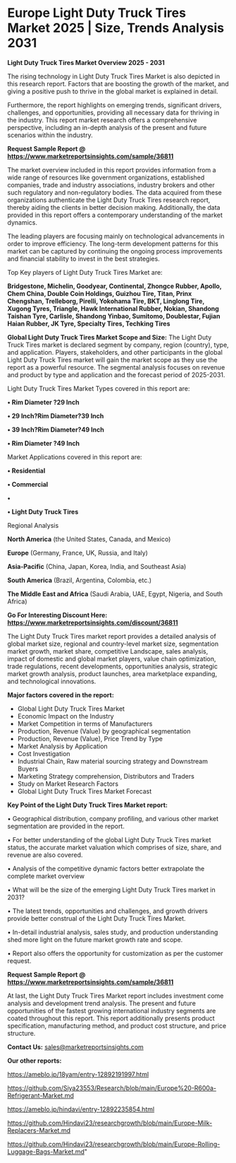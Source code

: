 # Europe Light Duty Truck Tires Market 2025 | Size, Trends Analysis 2031

<Strong> Light Duty Truck Tires Market Overview 2025 - 2031</strong>

The rising technology in Light Duty Truck Tires Market is also depicted in this research report. Factors that are boosting the growth of the market, and giving a positive push to thrive in the global market is explained in detail.

Furthermore, the report highlights on emerging trends, significant drivers, challenges, and opportunities, providing all necessary data for thriving in the industry. This report market research offers a comprehensive perspective, including an in-depth analysis of the present and future scenarios within the industry.

<strong>Request Sample Report @ <a href=https://www.marketreportsinsights.com/sample/36811>https://www.marketreportsinsights.com/sample/36811</a></strong>

The market overview included in this report provides information from a wide range of resources like government organizations, established companies, trade and industry associations, industry brokers and other such regulatory and non-regulatory bodies. The data acquired from these organizations authenticate the Light Duty Truck Tires research report, thereby aiding the clients in better decision making. Additionally, the data provided in this report offers a contemporary understanding of the market dynamics.

The leading players are focusing mainly on technological advancements in order to improve efficiency. The long-term development patterns for this market can be captured by continuing the ongoing process improvements and financial stability to invest in the best strategies.

Top Key players of Light Duty Truck Tires Market are:

<strong>Bridgestone, Michelin, Goodyear, Continental, Zhongce Rubber, Apollo, Chem China, Double Coin Holdings, Guizhou Tire, Titan, Prinx Chengshan, Trelleborg, Pirelli, Yokohama Tire, BKT, Linglong Tire, Xugong Tyres, Triangle, Hawk International Rubber, Nokian, Shandong Taishan Tyre, Carlisle, Shandong Yinbao, Sumitomo, Doublestar, Fujian Haian Rubber, JK Tyre, Specialty Tires, Techking Tires</strong>

<strong><b>Global Light Duty Truck Tires Market Scope and Size:</b></strong>
The Light Duty Truck Tires market is declared segment by company, region (country), type, and application. Players, stakeholders, and other participants in the global Light Duty Truck Tires market will gain the market scope as they use the report as a powerful resource. The segmental analysis focuses on revenue and product by type and application and the forecast period of 2025-2031.

Light Duty Truck Tires Market Types covered in this report are:

<strong>•  Rim Diameter ?29 Inch

•  29 Inch?Rim Diameter?39 Inch

•  39 Inch?Rim Diameter?49 Inch

•  Rim Diameter ?49 Inch</strong>

Market Applications covered in this report are:

<strong>•  Residential

•  Commercial

•  

•  Light Duty Truck Tires</strong> 

Regional Analysis

<strong>North America</strong> (the United States, Canada, and Mexico)

<strong>Europe</strong> (Germany, France, UK, Russia, and Italy)

<strong>Asia-Pacific</strong> (China, Japan, Korea, India, and Southeast Asia)

<strong>South America</strong> (Brazil, Argentina, Colombia, etc.)

<strong>The Middle East and Africa</strong> (Saudi Arabia, UAE, Egypt, Nigeria, and South Africa)

<strong>Go For Interesting Discount Here: <a href=https://www.marketreportsinsights.com/discount/36811>https://www.marketreportsinsights.com/discount/36811</a></strong>

The Light Duty Truck Tires market report provides a detailed analysis of global market size, regional and country-level market size, segmentation market growth, market share, competitive Landscape, sales analysis, impact of domestic and global market players, value chain optimization, trade regulations, recent developments, opportunities analysis, strategic market growth analysis, product launches, area marketplace expanding, and technological innovations.

<strong><b>Major factors covered in the report:</b></strong>
<ul>
  <li>Global Light Duty Truck Tires Market </li>
  <li>Economic Impact on the Industry</li>
  <li>Market Competition in terms of Manufacturers</li>
  <li>Production, Revenue (Value) by geographical segmentation</li>
  <li>Production, Revenue (Value), Price Trend by Type</li>
  <li>Market Analysis by Application</li>
  <li>Cost Investigation</li>
  <li>Industrial Chain, Raw material sourcing strategy and Downstream Buyers</li>
  <li>Marketing Strategy comprehension, Distributors and Traders</li>
  <li>Study on Market Research Factors</li>
  <li>Global Light Duty Truck Tires Market Forecast</li>
</ul>

<strong><b>Key Point of the Light Duty Truck Tires Market report:</b></strong>

• Geographical distribution, company profiling, and various other market segmentation are provided in the report.

• For better understanding of the global Light Duty Truck Tires market status, the accurate market valuation which comprises of size, share, and revenue are also covered.

• Analysis of the competitive dynamic factors better extrapolate the complete market overview

• What will be the size of the emerging Light Duty Truck Tires market in 2031?

• The latest trends, opportunities and challenges, and growth drivers provide better construal of the Light Duty Truck Tires Market.

• In-detail industrial analysis, sales study, and production understanding shed more light on the future market growth rate and scope.

• Report also offers the opportunity for customization as per the customer request.

<strong>Request Sample Report @ <a href=https://www.marketreportsinsights.com/sample/36811>https://www.marketreportsinsights.com/sample/36811</a></strong>

At last, the Light Duty Truck Tires Market report includes investment come analysis and development trend analysis. The present and future opportunities of the fastest growing international industry segments are coated throughout this report. This report additionally presents product specification, manufacturing method, and product cost structure, and price structure.

<strong>Contact Us:</strong>
sales@marketreportsinsights.com

<strong>Our other reports:</strong>

<a href=https://ameblo.jp/18yam/entry-12892191997.html>https://ameblo.jp/18yam/entry-12892191997.html</a>

<a href=https://github.com/Siya23553/Research/blob/main/Europe%20-R600a-Refrigerant-Market.md>https://github.com/Siya23553/Research/blob/main/Europe%20-R600a-Refrigerant-Market.md</a>

<a href=https://ameblo.jp/hindavi/entry-12892235854.html>https://ameblo.jp/hindavi/entry-12892235854.html</a>

<a href=https://github.com/Hindavi23/researchgrowth/blob/main/Europe-Milk-Replacers-Market.md>https://github.com/Hindavi23/researchgrowth/blob/main/Europe-Milk-Replacers-Market.md</a>

<a href=https://github.com/Hindavi23/researchgrowth/blob/main/Europe-Rolling-Luggage-Bags-Market.md>https://github.com/Hindavi23/researchgrowth/blob/main/Europe-Rolling-Luggage-Bags-Market.md</a>"

